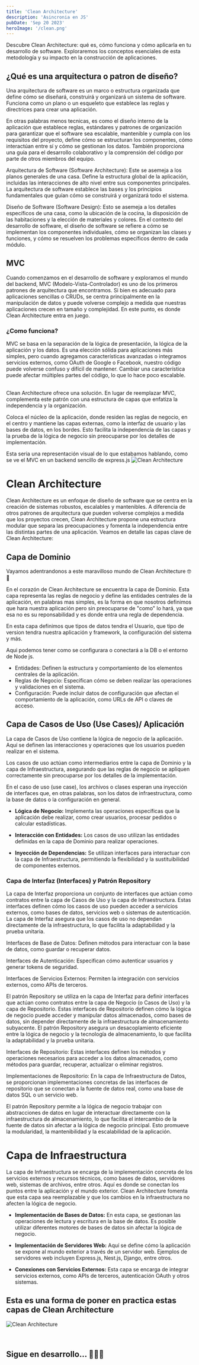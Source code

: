 ```yaml
---
title: 'Clean Architecture'
description: 'Asincronia en JS'
pubDate: 'Sep 20 2023'
heroImage: '/clean.png'
---
```

Descubre Clean Architecture: qué es, cómo funciona y cómo aplicarla en tu desarrollo de software. Exploraremos los conceptos esenciales de esta metodología y su impacto en la construcción de aplicaciones.


<h2>¿Qué es una arquitectura o patron de diseño?</h2>

Una arquitectura de software es un marco o estructura organizada que define cómo se diseñará, construirá y organizará un sistema de software. Funciona como un plano o un esqueleto que establece las reglas y directrices para crear una aplicación.

En otras palabras menos tecnicas, es como el diseño interno de la aplicación que establece reglas, estándares y patrones de organización para garantizar que el software sea escalable, mantenible y cumpla con los requisitos del proyecto,
define cómo se estructuran los componentes, cómo interactúan entre sí y cómo se gestionan los datos. También proporciona una guía para el desarrollo colaborativo y la comprensión del código por parte de otros miembros del equipo.

Arquitectura de Software (Software Architecture): Este se asemeja a los planos generales de una casa. Define la estructura global de la aplicación, incluidas las interacciones de alto nivel entre sus componentes principales. La arquitectura de software establece las bases y los principios fundamentales que guían cómo se construirá y organizará todo el sistema. 

Diseño de Software (Software Design): Esto se asemeja a los detalles específicos de una casa, como la ubicación de la cocina, la disposición de las habitaciones y la elección de materiales y colores. En el contexto del desarrollo de software, el diseño de software se refiere a cómo se implementan los componentes individuales, cómo se organizan las clases y funciones, y cómo se resuelven los problemas específicos dentro de cada módulo.

<h2>MVC</h2>
Cuando comenzamos en el desarrollo de software y exploramos el mundo del backend, MVC (Modelo-Vista-Controlador) es uno de los primeros patrones de arquitectura que encontramos. Si bien es adecuado para aplicaciones sencillas o CRUDs, se centra principalmente en la manipulación de datos y puede volverse complejo a medida que nuestras aplicaciones crecen en tamaño y complejidad. En este punto, es donde Clean Architecture entra en juego.


<h3>¿Como funciona?</h3>

MVC se basa en la separación de la lógica de presentación, la lógica de la aplicación y los datos. Es una elección sólida para aplicaciones más simples, pero cuando agregamos características avanzadas o integramos servicios externos, como OAuth de Google o Facebook, nuestro código puede volverse confuso y difícil de mantener. Cambiar una característica puede afectar múltiples partes del código, lo que lo hace poco escalable.

<br>
Clean Architecture ofrece una solución. En lugar de reemplazar MVC, complementa este patrón con una estructura de capas que enfatiza la independencia y la organización.

Coloca el núcleo de la aplicación, donde residen las reglas de negocio, en el centro y mantiene las capas externas, como la interfaz de usuario y las bases de datos, en los bordes. Esto facilita la independencia de las capas y la prueba de la lógica de negocio sin preocuparse por los detalles de implementación.


Esta seria una representación visual de lo que estabamos hablando, como se ve el MVC en un backend sencillo de express.js
![Clean Architecture](/express.avif)


<h1>Clean Architecture</h1>

Clean Architecture es un enfoque de diseño de software que se centra en la creación de sistemas robustos, escalables y mantenibles. A diferencia de otros patrones de arquitectura que pueden volverse complejos a medida que los proyectos crecen, Clean Architecture propone una estructura modular que separa las preocupaciones y fomenta la independencia entre las distintas partes de una aplicación.
 Veamos en detalle las capas clave de Clean Architecture:

<h2>Capa de Dominio</h2>

Vayamos adentrandonos a este maravilloso mundo de Clean Architecture 🤓🚀

En el corazón de Clean Architecture se encuentra la capa de Dominio.  Esta capa representa las reglas de negocio y define las entidades centrales de la aplicación, en palabras mas simples, es la forma en que nosotros definimos que hara nuestra aplicación pero sin preocuparse de "como" lo hará, ya que esa no es su reponsabilidad y es donde entra una regla de dependencia.

En esta capa definimos que tipos de datos tendra el Usuario, que tipo de version tendra nuestra aplicación y framework, la configuración del sistema y más.

Aqui podemos tener como se configurara o conectará a la DB o el entorno de Node js.


- Entidades: Definen la estructura y comportamiento de los elementos centrales de la aplicación.
- Reglas de Negocio: Especifican cómo se deben realizar las operaciones y validaciones en el sistema.
- Configuración: Puede incluir datos de configuración que afectan el comportamiento de la aplicación, como URLs de API o claves de acceso.


<h2>Capa de Casos de Uso (Use Cases)/ Aplicación</h2>
La capa de Casos de Uso contiene la lógica de negocio de la aplicación. Aquí se definen las interacciones y operaciones que los usuarios pueden realizar en el sistema.

Los casos de uso actúan como intermediarios entre la capa de Dominio y la capa de Infraestructura, asegurando que las reglas de negocio se apliquen correctamente sin preocuparse por los detalles de la implementación.

En el caso de uso (use case), los archivos o clases esperan una inyección de interfaces que, en otras palabras, son los datos de infraestructura, como la base de datos o la configuración en general. 

- **Lógica de Negocio:** Implementa las operaciones específicas que la aplicación debe realizar, como crear usuarios, procesar pedidos o calcular estadísticas.

- **Interacción con Entidades:** Los casos de uso utilizan las entidades definidas en la capa de Dominio para realizar operaciones.

- **Inyección de Dependencias:** Se utilizan interfaces para interactuar con la capa de Infraestructura, permitiendo la flexibilidad y la sustituibilidad de componentes externos.




### Capa de Interfaz (Interfaces) y Patrón Repository

La capa de Interfaz proporciona un conjunto de interfaces que actúan como contratos entre la capa de Casos de Uso y la capa de Infraestructura. Estas interfaces definen cómo los casos de uso pueden acceder a servicios externos, como bases de datos, servicios web o sistemas de autenticación. La capa de Interfaz asegura que los casos de uso no dependan directamente de la infraestructura, lo que facilita la adaptabilidad y la prueba unitaria.

Interfaces de Base de Datos: Definen métodos para interactuar con la base de datos, como guardar o recuperar datos.

Interfaces de Autenticación: Especifican cómo autenticar usuarios y generar tokens de seguridad.

Interfaces de Servicios Externos: Permiten la integración con servicios externos, como APIs de terceros.

El patrón Repository se utiliza en la capa de Interfaz para definir interfaces que actúan como contratos entre la capa de Negocio (o Casos de Uso) y la capa de Repositorio. Estas interfaces de Repositorio definen cómo la lógica de negocio puede acceder y manipular datos almacenados, como bases de datos, sin depender directamente de la infraestructura de almacenamiento subyacente. El patrón Repository asegura un desacoplamiento eficiente entre la lógica de negocio y la tecnología de almacenamiento, lo que facilita la adaptabilidad y la prueba unitaria.

Interfaces de Repositorio: Estas interfaces definen los métodos y operaciones necesarios para acceder a los datos almacenados, como métodos para guardar, recuperar, actualizar o eliminar registros.

Implementaciones de Repositorio: En la capa de Infraestructura de Datos, se proporcionan implementaciones concretas de las interfaces de repositorio que se conectan a la fuente de datos real, como una base de datos SQL o un servicio web.

El patrón Repository permite a la lógica de negocio trabajar con abstracciones de datos en lugar de interactuar directamente con la infraestructura de almacenamiento, lo que facilita el intercambio de la fuente de datos sin afectar a la lógica de negocio principal. Esto promueve la modularidad, la mantenibilidad y la escalabilidad de la aplicación.



<h1>Capa de Infraestructura</h1>

La capa de Infraestructura se encarga de la implementación concreta de los servicios externos y recursos técnicos, como bases de datos, servidores web, sistemas de archivos, entre otros. Aquí es donde se conectan los puntos entre la aplicación y el mundo exterior. Clean Architecture fomenta que esta capa sea reemplazable y que los cambios en la infraestructura no afecten la lógica de negocio.

- **Implementación de Bases de Datos:** En esta capa, se gestionan las operaciones de lectura y escritura en la base de datos. Es posible utilizar diferentes motores de bases de datos sin afectar la lógica de negocio.

- **Implementación de Servidores Web:** Aquí se define cómo la aplicación se expone al mundo exterior a través de un servidor web. Ejemplos de servidores web incluyen Express.js, Nest.js, Django, entre otros.

- **Conexiones con Servicios Externos:** Esta capa se encarga de integrar servicios externos, como APIs de terceros, autenticación OAuth y otros sistemas.


<h2>Esta es una forma de poner en practica estas capas de Clean Architecture</h2>

![Clean Architecture](https://res.cloudinary.com/dyhpbqaht/image/upload/v1695591209/clean_qvllnw.png)



<br>
<h2>Sigue en desarrollo... 🚧👷‍♀️</h2>
